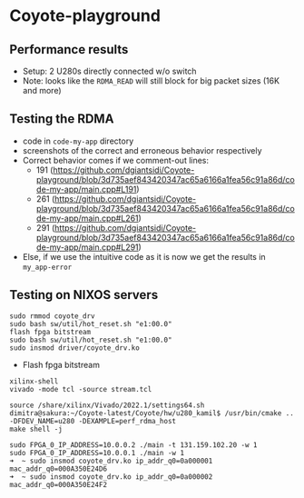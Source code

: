 # Coyote-playground

## Performance results 
- Setup: 2 U280s directly connected w/o switch
- Note: looks like the `RDMA_READ` will still block for big packet sizes (16K and more)


## Testing the RDMA
- code in `code-my-app` directory
- screenshots of the correct and erroneous behavior respectively
- Correct behavior comes if we comment-out lines: 
	- 191 (https://github.com/dgiantsidi/Coyote-playground/blob/3d735aef843420347ac65a6166a1fea56c91a86d/code-my-app/main.cpp#L191) 
	- 261 (https://github.com/dgiantsidi/Coyote-playground/blob/3d735aef843420347ac65a6166a1fea56c91a86d/code-my-app/main.cpp#L261) 
	- 291 (https://github.com/dgiantsidi/Coyote-playground/blob/3d735aef843420347ac65a6166a1fea56c91a86d/code-my-app/main.cpp#L291)
- Else, if we use the intuitive code as it is now we get the results in `my_app-error`


## Testing on NIXOS servers
```
sudo rmmod coyote_drv
sudo bash sw/util/hot_reset.sh "e1:00.0"
flash fpga bitstream
sudo bash sw/util/hot_reset.sh "e1:00.0"
sudo insmod driver/coyote_drv.ko
```

- Flash fpga bitstream
```
xilinx-shell
vivado -mode tcl -source stream.tcl
```

```
source /share/xilinx/Vivado/2022.1/settings64.sh
dimitra@sakura:~/Coyote-latest/Coyote/hw/u280_kamil$ /usr/bin/cmake .. -DFDEV_NAME=u280 -DEXAMPLE=perf_rdma_host
make shell -j
```

```
sudo FPGA_0_IP_ADDRESS=10.0.0.2 ./main -t 131.159.102.20 -w 1
sudo FPGA_0_IP_ADDRESS=10.0.0.1 ./main -w 1 
➜  ~ sudo insmod coyote_drv.ko ip_addr_q0=0a000001 mac_addr_q0=000A350E24D6
➜  ~ sudo insmod coyote_drv.ko ip_addr_q0=0a000002 mac_addr_q0=000A350E24F2
```

